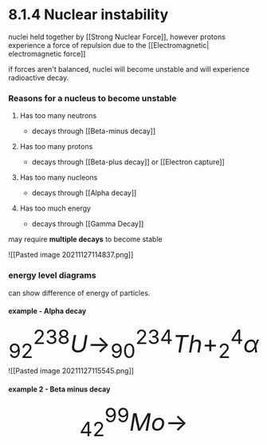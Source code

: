# 8.1.4 Nuclear instability

nuclei held together by [[Strong Nuclear Force]], however protons experience a force of repulsion due to the [[Electromagnetic| electromagnetic force]] 

if forces aren't balanced, nuclei will become unstable and will experience radioactive decay.

### Reasons for a nucleus to become unstable
1. Has too many neutrons 
	- decays through [[Beta-minus decay]] 

2. Has too many protons 
	- decays through [[Beta-plus decay]] or [[Electron capture]]

3. Has too many nucleons 
	- decays through [[Alpha decay]]

4. Has too much energy
	- decays through [[Gamma Decay]]

may require **multiple decays** to become stable

![[Pasted image 20211127114837.png]]

### energy level diagrams
can show difference of energy of particles.

#### example - Alpha decay

 <font size="7"> $$ _{92}^{238}U  \rightarrow _{90}^{234}Th + ^{4}_{2}\alpha  $$</font> 
 ![[Pasted image 20211127115545.png]]


#### example 2 - Beta minus decay

<font size = "7"> $$ ^{99}_{42}Mo \rightarrow $$</font>